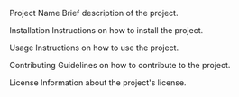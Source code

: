 Project Name
Brief description of the project.

Installation
Instructions on how to install the project.

Usage
Instructions on how to use the project.

Contributing
Guidelines on how to contribute to the project.

License
Information about the project's license.
